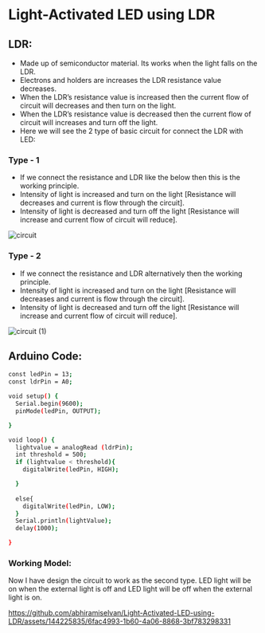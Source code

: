 # Light-Activated LED using LDR


## LDR:
- Made up of semiconductor material. Its works when the light falls on the LDR.
- Electrons and holders are increases the LDR resistance value decreases.
- When the LDR’s resistance value is increased then the current flow of circuit will decreases and then turn on the light.
- When the LDR’s resistance value is decreased then the current flow of circuit will increases and turn off the light.
- Here we will see the 2 type of basic circuit for connect the LDR with LED:

### Type - 1
- If we connect the resistance and LDR like the below then this is the working principle.
- Intensity of light is increased and turn on the light [Resistance will decreases and current is flow through the circuit].
- Intensity of light is decreased and turn off the light [Resistance will increase and current flow of circuit will reduce].
  
![circuit](https://github.com/abhiramiselvan/Light-Activated-LED-using-LDR/assets/144225835/de29d895-9edf-4d31-9359-5a3eb552d86c)


### Type - 2
- If we connect the resistance and LDR alternatively then the working principle.
- Intensity of light is increased and turn on the light [Resistance will decreases and current is flow through the circuit].
- Intensity of light is decreased and turn off the light [Resistance will increase and current flow of circuit will reduce].

![circuit (1)](https://github.com/abhiramiselvan/Light-Activated-LED-using-LDR/assets/144225835/a64dcb47-5e85-46af-918b-46bcfdb551f0)



## Arduino Code:

```bash
const ledPin = 13;
const ldrPin = A0;

void setup() {
  Serial.begin(9600);
  pinMode(ledPin, OUTPUT);

}

void loop() {
  lightvalue = analogRead (ldrPin);
  int threshold = 500;
  if (lightvalue < threshold){
    digitalWrite(ledPin, HIGH);

  }
  
  else{
    digitalWrite(ledPin, LOW);
  }
  Serial.println(lightValue);  
  delay(1000); 

}
```

### Working Model:
Now I have design the circuit to work as the second type.
LED light will be on when the external light is off and LED light will be off when the external light is on.

https://github.com/abhiramiselvan/Light-Activated-LED-using-LDR/assets/144225835/6fac4993-1b60-4a06-8868-3bf783298331
